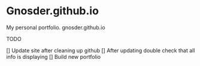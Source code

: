 # Gnosder.github.io
My personal portfolio. gnosder.github.io

TODO

[] Update site after cleaning up github
[] After updating double check that all info is displaying
[] Build new portfolio